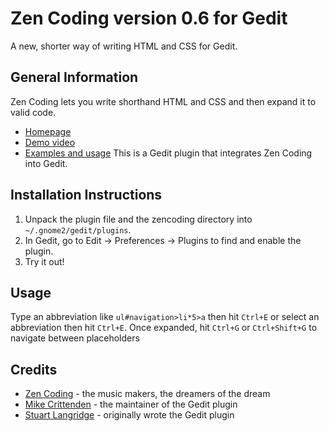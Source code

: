 Zen Coding version 0.6 for Gedit
========================
A new, shorter way of writing HTML and CSS for Gedit.

General Information
----------------------------
Zen Coding lets you write shorthand HTML and CSS and then expand it to valid code.
- [Homepage](http://code.google.com/p/zen-coding/)
- [Demo video](http://vimeo.com/7405114)
- [Examples and usage](http://www.smashingmagazine.com/2009/11/21/zen-coding-a-new-way-to-write-html-code/)
This is a Gedit plugin that integrates Zen Coding into Gedit.

Installation Instructions
---------------------------------
1. Unpack the plugin file and the zencoding directory into `~/.gnome2/gedit/plugins`.
2. In Gedit, go to Edit -> Preferences -> Plugins to find and enable the plugin.
3. Try it out!

Usage
---------
Type an abbreviation like `ul#navigation>li*5>a` then hit `Ctrl+E` or select an abbreviation then hit `Ctrl+E`.
Once expanded, hit `Ctrl+G` or `Ctrl+Shift+G` to navigate between placeholders

Credits
----------
- [Zen Coding](http://code.google.com/p/zen-coding/) - the music makers, the dreamers of the dream
- [Mike Crittenden](http://mikethecoder.com) - the maintainer of the Gedit plugin
- [Stuart Langridge](http://www.kryogenix.org/days/2009/09/21/zen-coding-for-gedit) - originally wrote the Gedit plugin
